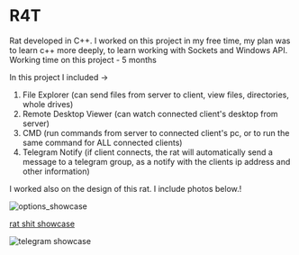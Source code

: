 # R4T
Rat developed in C++. I worked on this project in my free time, my plan was to learn c++ more deeply, to learn working with Sockets and Windows API.
Working time on this project - 5 months

In this project I included -> 
1. File Explorer (can send files from server to client, view files, directories, whole drives)
2. Remote Desktop Viewer (can watch connected client's desktop from server)
3. CMD (run commands from server to connected client's pc, or to run the same command for ALL connected clients)
4. Telegram Notify (if client connects, the rat will automatically send a message to a telegram group, as a notify with the clients ip address and other information)

I worked also on the design of this rat. I include photos below.!

![options_showcase](https://github.com/RockaDev/rat-shit/assets/83962580/e2fc34e0-0398-4c36-b6d9-60ff66c77b9f)

[rat shit showcase](https://github.com/RockaDev/rat-shit/assets/83962580/d2ea7fee-f259-44c7-aa0a-c4e555fa197a)

![telegram showcase](https://github.com/RockaDev/rat-shit/assets/83962580/d52b031b-b53f-4f03-acd9-e9a67248c880)
